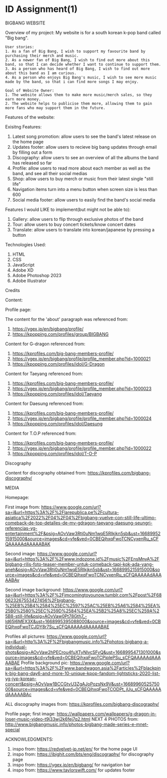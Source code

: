 # ID Assignment(1)
 BIGBANG WEBSITE

 Overview of my project:
    My website is for a south korean k-pop band called "Big bang". 

    User stories:
    1. As a fan of Big Bang, I wish to support my favourite band by purchasing their merch and music.
    2. As a newer fan of Big Bang, I wish to find out more about this band, so that I can decide whether I want to continue to support them.
    3. As a person who has heard of Big Bang, I wish to find out more about this band as I am curious.
    4. As a person who enjoys Big Bang's music, I wish to see more music made by the band, so that i can find more songs I may enjoy.

    Goal of Website Owner:
    1. The website allows them to make more music/merch sales, so they earn more money.
    2. The website helps to publicise them more, allowing them to gain more fans who may support them in the future.


Features of the website:

Exisitng Features:
   1. Latest song promotion: allow users to see the band's latest release on the home page
   2. Updates footer: allow users to recieve big bang updates through email by filling out a form
   3. Discography: allow users to see an overview of all the albums the band has released so far
   4. Profile: allow users to read more about each member as well as the band, and see all their social medias
   5. Shop: allow users to buy merch or music from their latest single "still life"
   6. Navigation items turn into a menu button when screen size is less than 600
   7. Social media footer: allow users to easily find the band's social media

Features I would LIKE to implement(but might not be able to):
   1. Gallery: allow users to flip through exclusive photos of the band
   2. Tour: allow users to buy concert tickets/know concert dates
   3. Translate: allow users to translate into korean/japanese by pressing a button

Technologies Used:
   1. HTML
   2. CSS
   3. JavaScript
   4. Adobe XD
   5. Adobe Photoshop 2023
   6. Adobe Illustrator

Credits

Content:

Profile page:

The content for the 'about' paragraph was referenced from:
1. https://ygex.jp/en/bigbang/profile/
2. https://kpopping.com/profiles/group/BIGBANG

Content for G-dragon referenced from:
1. https://kprofiles.com/big-bang-members-profile/
2. https://ygex.jp/en/bigbang/profile/profile_member.php?id=1000021
3. https://kpopping.com/profiles/idol/G-Dragon

Content for Taeyang referenced from:
1. https://kprofiles.com/big-bang-members-profile/
2. https://ygex.jp/en/bigbang/profile/profile_member.php?id=1000023
3. https://kpopping.com/profiles/idol/Taeyang

Content for Daesung referenced from:
1. https://kprofiles.com/big-bang-members-profile/
2. https://ygex.jp/en/bigbang/profile/profile_member.php?id=1000024
3. https://kpopping.com/profiles/idol/Daesung

Content for T.O.P referenced from:
1. https://kprofiles.com/big-bang-members-profile/
2. https://ygex.jp/en/bigbang/profile/profile_member.php?id=1000022
3. https://kpopping.com/profiles/idol/T-O-P

Discography

Content for discography obtained from:
https://kprofiles.com/bigbang-discography/

MEDIA 

Homepage:

First image from:
https://www.google.com/url?sa=i&url=https%3A%2F%2Flarepublica.pe%2Fcultura-asiatica%2F2022%2F04%2F04%2Fbigbang-vuelve-con-still-life-ultimo-comeback-de-top-detalles-de-mv-gdragon-taeyang-daesung-seungri-referencias-yg-entertainment%2F&psig=AOvVaw3Rtj0uNm1wqE5RIkjkn5sb&ust=1668995215915000&source=images&cd=vfe&ved=0CBEQjhxqFwoTCNCyxenRu_sCFQAAAAAdAAAAABAK

Second image:
https://www.google.com/url?sa=i&url=https%3A%2F%2Fwww.indozone.id%2Fmusic%2FEnsMnyA%2Fbigbang-rilis-foto-teaser-member-untuk-comeback-tapi-kok-ada-yang-aneh&psig=AOvVaw3Rtj0uNm1wqE5RIkjkn5sb&ust=1668995215915000&source=images&cd=vfe&ved=0CBEQjhxqFwoTCNCyxenRu_sCFQAAAAAdAAAAABAv

Second image background:
https://www.google.com/url?sa=i&url=https%3A%2F%2Fimcomingtoyounow.tumblr.com%2Fpost%2F680623267553427456%2Fbigbang-%25EB%25B4%2584%25EC%2597%25AC%25EB%25A6%2584%25EA%25B0%2580%25EC%259D%2584%25EA%25B2%25A8%25EC%259A%25B8-still-life&psig=AOvVaw0Pt78Gth7_-Id65l6MEX3X&ust=1668995395088000&source=images&cd=vfe&ved=0CBEQjhxqFwoTCJDY8r7Su_sCFQAAAAAdAAAAABAE

Profiles all pictures:
https://www.google.com/url?sa=i&url=http%3A%2F%2Fbigbangmusic.info%2Fphotos-bigbang-a-individual-shots&psig=AOvVaw2hPECrou4fuXTyNlvcSFvQ&ust=1668995471301000&source=images&cd=vfe&ved=0CBEQjhxqFwoTCPiplePSu_sCFQAAAAAdAAAAABAE
Profile background pic:
https://www.google.com/url?sa=i&url=https%3A%2F%2Fwww.bandwagon.asia%2Farticles%2Fblackpink-big-bang-day6-and-more-10-unique-kpop-fandom-lightsticks-2020-list-yg-jyp-korean-concert&psig=AOvVaw1BCCGtvU3ZgAJoPozsNx9V&ust=1668996052575000&source=images&cd=vfe&ved=0CBEQjhxqFwoTCODPt_jUu_sCFQAAAAAdAAAAABAc

ALL discography images from:
https://kprofiles.com/bigbang-discography/

Profile page;
first image:
https://wallpapers.com/wallpapers/g-dragon-in-loser-music-video-t9j33wj2k6fej7q2.html
NEXT 4 PHOTOS from:
http://www.bigbangmusic.info/photos-bigbang-made-series-e-mnet-special

ACKNOWLEDGMENTS:
1. inspo from: https://redvelvet-jp.net/en/ for the home page UI
2. inspo from: https://ibighit.com/bts/eng/discography/ for discography page
3. inspo from: https://ygex.jp/en/bigbang/ for navigation bar
4. inspo from: https://www.taylorswift.com/ for updates footer
